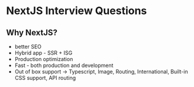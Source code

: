 # NextJS Interview Questions

## Why NextJS?
- better SEO
- Hybrid app - SSR + ISG
- Production optimization
- Fast - both production and development
- Out of box support -> Typescript, Image, Routing, International, Built-in CSS support, API routing

